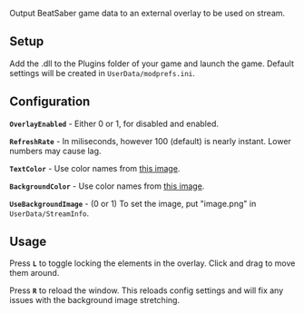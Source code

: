 Output BeatSaber game data to an external overlay to be used on stream.

## Setup

Add the .dll to the Plugins folder of your game and launch the game. Default settings will be created in `UserData/modprefs.ini`.

## Configuration

**`OverlayEnabled`** - Either 0 or 1, for disabled and enabled.

**`RefreshRate`** - In miliseconds,  however 100 (default) is nearly instant. Lower numbers may cause lag.

**`TextColor`** - Use color names from [this image](https://docs.microsoft.com/en-us/dotnet/media/art-color-table.png).

**`BackgroundColor`** - Use color names from [this image](https://docs.microsoft.com/en-us/dotnet/media/art-color-table.png).

**`UseBackgroundImage`** - (0 or 1) To set the image, put "image.png" in `UserData/StreamInfo`.

## Usage

Press **`L`** to toggle locking the elements in the overlay. Click and drag to move them around.

Press **`R`** to reload the window. This reloads config settings and will fix any issues with the background image stretching.